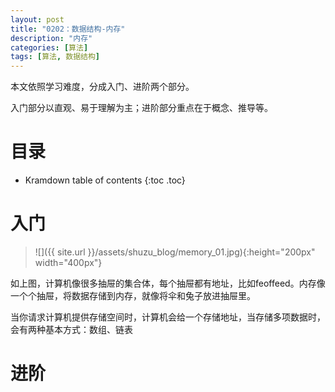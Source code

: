 ```yaml
---
layout: post
title: "0202：数据结构-内存"
description: "内存"
categories: [算法]
tags: [算法, 数据结构]
---
```


本文依照学习难度，分成入门、进阶两个部分。

入门部分以直观、易于理解为主；进阶部分重点在于概念、推导等。

# 目录

* Kramdown table of contents
{:toc .toc}

# 入门 

> ![]({{ site.url }}/assets/shuzu_blog/memory_01.jpg){:height="200px" width="400px"}

如上图，计算机像很多抽屉的集合体，每个抽屉都有地址，比如feoffeed。内存像一个个抽屉，将数据存储到内存，就像将伞和兔子放进抽屉里。

当你请求计算机提供存储空间时，计算机会给一个存储地址，当存储多项数据时，会有两种基本方式：数组、链表

# 进阶 



[^1]: 参考文献.
[1] 算法图解 Aditya Bhargava (作者) 袁国忠 (译者)
